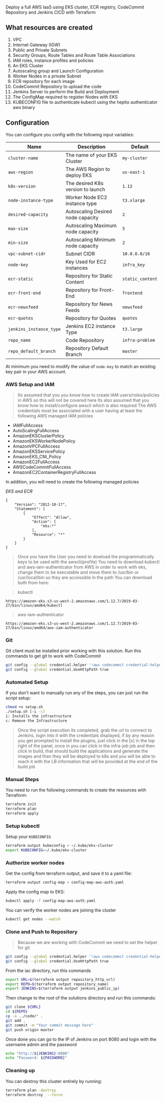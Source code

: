 
Deploy a full AWS IaaS using EKS cluster, ECR registry, CodeCommit Repository and Jenkins CICD with Terraform

## What resources are created

1. VPC
2. Internet Gateway (IGW)
3. Public and Private Subnets
4. Security Groups, Route Tables and Route Table Associations
5. IAM roles, instance profiles and policies
6. An EKS Cluster
7. Autoscaling group and Launch Configuration
8. Worker Nodes in a private Subnet
9. ECR repository for each image
10. CodeCommit Repository to upload the code
11. Jenkins Server to perform the Build and Deployment
12. The ConfigMap required to register Nodes with EKS
13. KUBECONFIG file to authenticate kubectl using the heptio authenticator aws binary

## Configuration

You can configure you config with the following input variables:

| Name                    | Description                       | Default         |
|-------------------------|-----------------------------------|-----------------|
| `cluster-name`          | The name of your EKS Cluster      | `my-cluster`    |
| `aws-region`            | The AWS Region to deploy EKS      | `us-east-1`     |
| `k8s-version`           | The desired K8s version to launch | `1.12`          |
| `node-instance-type`    | Worker Node EC2 instance type     | `t3.xlarge`     |
| `desired-capacity`      | Autoscaling Desired node capacity | `2`             |
| `max-size`              | Autoscaling Maximum node capacity | `5`             |
| `min-size`              | Autoscaling Minimum node capacity | `2`             |
| `vpc-subnet-cidr`       | Subnet CIDR                       | `10.0.0.0/16`   |
| `node-key`              | Key Used for EC2 instances        | `infra_key`     |
| `ecr-static`            | Repository for Static Content     | `static_content`|
| `ecr-front-end`         | Repository for Front-End          | `frontend`      |
| `ecr-newsfeed`          | Repository for News Feeds         | `newsfeed`      |
| `ecr-quotes`            | Repository for Quotes             | `quotes`        |
| `jenkins_instance_type` | Jenkins EC2 instance Type         | `t3.large`      |
| `repo_name`             | Code Repository                   | `infra-problem` |
| `repo_default_branch`   | Repository Default Branch         | `master`        |

At minimum you need to modify the value of `node-key` to match an existing key pair in your AWS account.

### AWS Setup and IAM
> Its assumed that you you know how to create IAM users/roles/policies in AWS so this will not be covered here
> Its also assumed that you know how to install/configure awscli which is also required
The AWS credentials must be associated with a user having at least the following AWS managed IAM policies

* IAMFullAccess
* AutoScalingFullAccess
* AmazonEKSClusterPolicy
* AmazonEKSWorkerNodePolicy
* AmazonVPCFullAccess
* AmazonEKSServicePolicy
* AmazonEKS_CNI_Policy
* AmazonEC2FullAccess
* AWSCodeCommitFullAccess
* AmazonEC2ContainerRegistryFullAccess

In addition, you will need to create the following managed policies

*EKS and ECR*

```
{
    "Version": "2012-10-17",
    "Statement": [
        {
            "Effect": "Allow",
            "Action": [
                "eks:*"
            ],
            "Resource": "*"
        }
    ]
}
```

> Once you have the User you need to dowload the programmatically keys to be used with the awscli(profile)
You need to download kubectl and aws-iam-authenticator from AWS in order to work with eks, change them to be executable and move them to /usr/bin or /usr/local/bin so they are accessible in the path
You can download both from here:

> kubectl

```https://amazon-eks.s3-us-west-2.amazonaws.com/1.12.7/2019-03-27/bin/linux/amd64/kubectl```

> aws-iam-authenticator

```https://amazon-eks.s3-us-west-2.amazonaws.com/1.12.7/2019-03-27/bin/linux/amd64/aws-iam-authenticator```

### Git
Git client must be installed prior working with this solution.
Run this commands to get git to work with CodeCommit

```bash
git config --global credential.helper '!aws codecommit credential-helper $@' command
git config --global credential.UseHttpPath true
```

### Automated Setup
If you don't want to manually run any of the steps, you can just run the script setup:

```bash
chmod +x setup.sh
./setup.sh [-i -c]
i: Installs the infrastructure
c: Remove the Infrastructure
```
> Once the script execution its completed, grab the url to connect to Jenkins, login into it with the credentials displayed, if by any reason you get prompted to install the plugins, just click in the [x] in the top right of the panel,
once in you can click in the infra-job job and then click in build, that should build the applications and generate the images and then they will be deployed to k8s and you will be able to reach it with the LB information that will be provided at the end of the build job 

### Manual Steps

You need to run the following commands to create the resources with Terraform:

```bash
terraform init
terraform plan
terraform apply
```

### Setup kubectl

Setup your `KUBECONFIG`

```bash
terraform output kubeconfig > ~/.kube/eks-cluster
export KUBECONFIG=~/.kube/eks-cluster
```

### Authorize worker nodes

Get the config from terraform output, and save it to a yaml file:

```bash
terraform output config-map > config-map-aws-auth.yaml
```

Apply the config map to EKS:

```bash
kubectl apply -f config-map-aws-auth.yaml
```

You can verify the worker nodes are joining the cluster

```bash
kubectl get nodes --watch
```
### Clone and Push to Repository

> Because we are working with CodeCommit we need to set the helper for git

```bash
git config --global credential.helper '!aws codecommit credential-helper $@'
git config --global credential.UseHttpPath true
```
From the iac directory, run this commands

```bash
export URL=$(terraform output repository_http_url)
export REPO=$(terraform output repository_name)
export JENKINS=$(terraform output jenkins_public_ip)
```
Then change to the root of the solutions directory and run this commands:

```bash
git clone ${URL}
cd ${REPO}
cp -a ../code/* .
git add .
git commit -m "Your commit message here"  
git push origin master
```
Once done you can go to the IP of Jenkins on port 8080 and login with the username admin and the password

```bash
echo "http://${JENKINS}:8080"
echo "Password: ${PASSWORD}"
```

### Cleaning up

You can destroy this cluster entirely by running:

```bash
terraform plan -destroy
terraform destroy  --force
```
